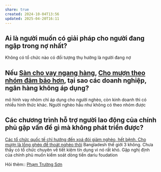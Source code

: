 ```yaml
---
share: true
created: 2024-10-04T13:56
updated: 2025-04-20T16:11
---
```

## Ai là người muốn có giải pháp cho người đang ngập trong nợ nhất?
Không có tổ chức nào có đối tượng thụ hưởng là người đang nợ
## Nếu [Sàn cho vay ngang hàng](../../../T%E1%BB%95%20ch%E1%BB%A9c%20t%C3%A0i%20ch%C3%ADnh/T%E1%BB%95%20ch%E1%BB%A9c%20t%C3%ADn%20d%E1%BB%A5ng/T%E1%BB%95%20ch%E1%BB%A9c%20t%C3%ADn%20d%E1%BB%A5ng%20phi%20ng%C3%A2n%20h%C3%A0ng/S%C3%A0n%20cho%20vay%20ngang%20h%C3%A0ng/index.md), [Cho mượn theo nhóm đảm bảo hơn](Cho%20m%C6%B0%E1%BB%A3n%20theo%20nh%C3%B3m%20%C4%91%E1%BA%A3m%20b%E1%BA%A3o%20h%C6%A1n.md), tại sao các doanh nghiệp, ngân hàng không áp dụng?
mô hình vay nhóm chỉ áp dụng cho người nghèo, còn kinh doanh thì có nhiều hình thức khác. Người nghèo hầu như không có theo nhóm được
## Các chương trình hỗ trợ người lao động của chính phủ gặp vấn đề gì mà không phát triển được?
[Các tổ chức quốc tế chỉ hướng đến xoá đói giảm nghèo, hết bệnh. Cho mượn là lồng ghép để thoát nghèo thôi](./C%C3%A1c%20t%E1%BB%95%20ch%E1%BB%A9c%20qu%E1%BB%91c%20t%E1%BA%BF%20ch%E1%BB%89%20h%C6%B0%E1%BB%9Bng%20%C4%91%E1%BA%BFn%20xo%C3%A1%20%C4%91%C3%B3i%20gi%E1%BA%A3m%20ngh%C3%A8o,%20h%E1%BA%BFt%20b%E1%BB%87nh.%20Cho%20m%C6%B0%E1%BB%A3n%20l%C3%A0%20l%E1%BB%93ng%20gh%C3%A9p%20%C4%91%E1%BB%83%20tho%C3%A1t%20ngh%C3%A8o%20th%C3%B4i.md)
Bangladesh thế giới 3 không. Chưa thấy có tổ chức chuyên về tiết kiệm tín dụng vì nó rất khó. Gặp nghị định của chính phủ muốn kiểm soát dòng tiền
dariu foudation

Hỏi thêm:: [Phạm Trường Sơn](Ph%E1%BA%A1m%20Tr%C6%B0%E1%BB%9Dng%20S%C6%A1n.md)